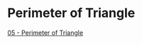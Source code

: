 # Perimeter of Triangle

[05 - Perimeter of Triangle](https://colab.research.google.com/drive/1lwpeCwtUj2HC88u980ce8xQ2dE9U3S3u?usp=sharing)